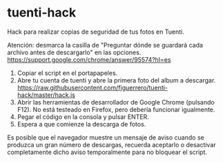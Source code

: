 tuenti-hack
===========

Hack para realizar copias de seguridad de tus fotos en Tuenti.

Atención: desmarca la casilla de "Preguntar dónde se guardará cada archivo antes de descargarlo" en las opciones.
https://support.google.com/chrome/answer/95574?hl=es

1. Copiar el script en el portapapeles.
2. Abre tu cuenta de tuenti y abre la primera foto del album a descargar. https://raw.githubusercontent.com/fjguerrero/tuenti-hack/master/hack.js
3. Abrir las herramientas de desarrollador de Google Chrome (pulsando F12). No está testeado en Firefox, pero debería funcionar igualmente.
4. Pegar el código en la consola y pulsar ENTER.
5. Espera a que comienze la descarga de fotos.

Es posible que el navegador muestre un mensaje de aviso cuando se produzca un gran número de descargas, recuerda aceptarlo o desactivar completamente dicho aviso temporalmente para no bloquear el script.
